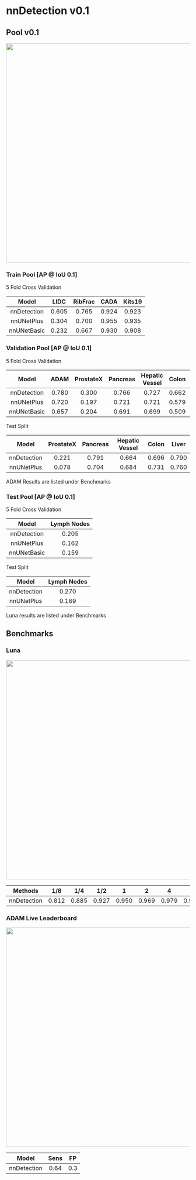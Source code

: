 # nnDetection v0.1
## Pool v0.1

<div align="center">

<img src=#TODO width="600px">

</div>

### Train Pool [AP @ IoU 0.1]

5 Fold Cross Validation

| Model       | LIDC     | RibFrac  | CADA     | Kits19   |
|:-----------:|:--------:|:--------:|:--------:|:--------:|
| nnDetection | 0.605    | 0.765    | 0.924    | 0.923    |
| nnUNetPlus  | 0.304    | 0.700    | 0.955    | 0.935    |
| nnUNetBasic | 0.232    | 0.667    | 0.930    | 0.908    |

### Validation Pool [AP @ IoU 0.1]

5 Fold Cross Validation

| Model       | ADAM     | ProstateX  | Pancreas | Hepatic Vessel   | Colon | Liver |
|:-----------:|:--------:|:----------:|:--------:|:----------------:|:-----:|:-----:|
| nnDetection | 0.780    | 0.300      | 0.766    | 0.727            | 0.662 | 0.628 |
| nnUNetPlus  | 0.720    | 0.197      | 0.721    | 0.721            | 0.579 | 0.678 |
| nnUNetBasic | 0.657    | 0.204      | 0.691    | 0.699            | 0.509 | 0.567 |

Test Split

| Model       | ProstateX  | Pancreas | Hepatic Vessel   | Colon | Liver |
|:-----------:|:----------:|:--------:|:----------------:|:-----:|:-----:|
| nnDetection | 0.221      | 0.791    | 0.664            | 0.696 | 0.790 |
| nnUNetPlus  | 0.078      | 0.704    | 0.684            | 0.731 | 0.760 |

ADAM Results are listed under Benchmarks

### Test Pool [AP @ IoU 0.1]

5 Fold Cross Validation

| Model       | Lymph Nodes |
|:-----------:|:-----------:|
| nnDetection | 0.205       |
| nnUNetPlus  | 0.162       |
| nnUNetBasic | 0.159       |

Test Split

| Model       | Lymph Nodes |
|:-----------:|:-----------:|
| nnDetection | 0.270       |
| nnUNetPlus  | 0.169       |

Luna results are listed under Benchmarks

## Benchmarks
### Luna

<div align="center">

<img src=#TODO width="600px">

</div>

| Methods     | 1/8   | 1/4   | 1/2   | 1     | 2     | 4     | 8     | CPM   |
|:-----------:|:-----:|:-----:|:-----:|:-----:|:-----:|:-----:|:-----:|:-----:|
| nnDetection | 0.812 | 0.885 | 0.927 | 0.950 | 0.969 | 0.979 | 0.985 | 0.930 |

### ADAM Live Leaderboard

<div align="center">

<img src=#TODO width="600px">

</div>

| Model       | Sens | FP  |
|:-----------:|:----:|:---:|
| nnDetection | 0.64 | 0.3 |
